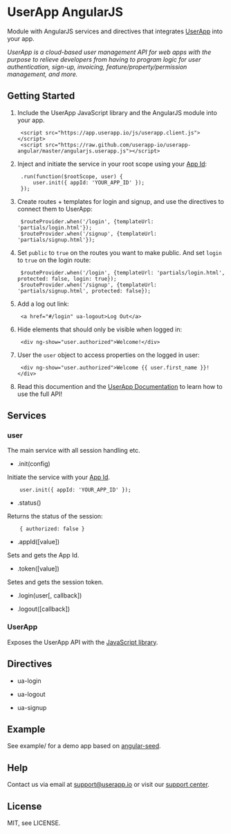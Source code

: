 UserApp AngularJS
=================

Module with AngularJS services and directives that integrates [UserApp](https://www.userapp.io/) into your app.

*UserApp is a cloud-based user management API for web apps with the purpose to relieve developers from having to program logic for user authentication, sign-up, invoicing, feature/property/permission management, and more.*

## Getting Started

1. Include the UserApp JavaScript library and the AngularJS module into your app.

        <script src="https://app.userapp.io/js/userapp.client.js"></script>
        <script src="https://raw.github.com/userapp-io/userapp-angular/master/angularjs.userapp.js"></script>

2. Inject and initiate the service in your root scope using your [App Id](https://help.userapp.io/customer/portal/articles/1322336-how-do-i-find-my-app-id-):

        .run(function($rootScope, user) {
            user.init({ appId: 'YOUR_APP_ID' });
        });

3. Create routes + templates for login and signup, and use the directives to connect them to UserApp:

        $routeProvider.when('/login', {templateUrl: 'partials/login.html'});
        $routeProvider.when('/signup', {templateUrl: 'partials/signup.html'});

4. Set `public` to `true` on the routes you want to make public. And set `login` to `true` on the login route:

        $routeProvider.when('/login', {templateUrl: 'partials/login.html', protected: false, login: true});
        $routeProvider.when('/signup', {templateUrl: 'partials/signup.html', protected: false});

5. Add a log out link:
    
        <a href="#/login" ua-logout>Log Out</a>

6. Hide elements that should only be visible when logged in:

        <div ng-show="user.authorized">Welcome!</div>

7. User the `user` object to access properties on the logged in user:

        <div ng-show="user.authorized">Welcome {{ user.first_name }}!</div>

8. Read this documention and the [UserApp Documentation](https://app.userapp.io/#/docs/) to learn how to use the full API!


## Services

### user

The main service with all session handling etc.

* .init(config)

Initiate the service with your [App Id](https://help.userapp.io/customer/portal/articles/1322336-how-do-i-find-my-app-id-).

        user.init({ appId: 'YOUR_APP_ID' });

* .status()

Returns the status of the session:

        { authorized: false }

* .appId([value])

Sets and gets the App Id.

* .token([value])

Setes and gets the session token.

* .login(user[, callback])

* .logout([callback])

### UserApp

Exposes the UserApp API with the [JavaScript library](https://app.userapp.io/#/docs/libs/javascript/).

## Directives

* ua-login

* ua-logout

* ua-signup

## Example

See example/ for a demo app based on [angular-seed](https://github.com/angular/angular-seed).

## Help

Contact us via email at support@userapp.io or visit our [support center](https://help.userapp.io).

## License

MIT, see LICENSE.




